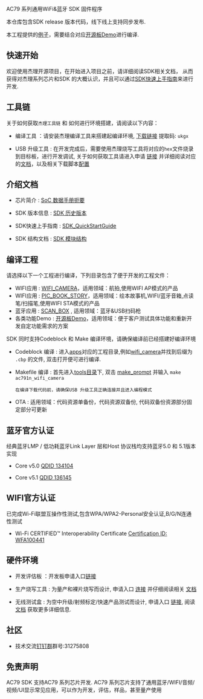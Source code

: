 AC79 系列通用WiFi&蓝牙 SDK 固件程序

本仓库包含SDK release 版本代码，线下线上支持同步发布.

本工程提供的[例子](./apps/common/example/)，需要结合对应[开源板Demo](./apps/demo)进行编译.

快速开始
------------

欢迎使用杰理开源项目，在开始进入项目之前，请详细阅读SDK相关文档，
从而获得对杰理系列芯片和SDK 的大概认识，并且可以通过[SDK快速上手指南](./doc/AC79_SDK_QuickStartGuide.pdf)来进行开发.

工具链
------------

关于如何获取`杰理工具链` 和 如何进行环境搭建，请阅读以下内容：

* 编译工具 ：请安装杰理编译工具来搭建起编译环境, [下载链接](https://pan.baidu.com/s/1f5pK7ZaBNnvbflD-7R22zA) 提取码: `ukgx`

* USB 升级工具 : 在开发完成后，需要使用杰理烧写工具将对应的`hex`文件烧录到目标板，进行开发调试, 关于如何获取工具请进入申请 [链接](https://item.taobao.com/item.htm?spm=a1z10.1-c-s.w4004-22883854875.5.504d246bXKwyeH&id=620295020803) 并详细阅读对应的[文档](doc/stuff/usb%20updater.pdf)，以及相关下载脚本[配置](doc/stuff/ISD_CONFIG.INI配置文件说明.pdf)

介绍文档
------------

* 芯片简介 : [SoC 数据手册扼要](./doc/datasheet/AC791N规格书)

* SDK 版本信息 : [SDK 历史版本](doc/AC79NN_SDK_发布版本信息.pdf)

* SDK快速上手指南 : [SDK_QuickStartGuide](./doc/AC79_SDK_QuickStartGuide.pdf)

* SDK 结构文档 : [SDK 模块结构](./doc/architure)

编译工程
-------------
请选择以下一个工程进行编译，下列目录包含了便于开发的工程文件：

* WIFI应用 : [WIFI_CAMERA](./apps/wifi_camera)，适用领域：航拍,使用WIFI AP模式的产品
* WIFI应用 : [PIC_BOOK_STORY](./apps/wifi_story_machine)，适用领域：绘本故事机,WIFI/蓝牙音箱,点读笔/扫描笔,使用WIFI STA模式的产品
* 蓝牙应用 : [SCAN_BOX](./apps/scan_box) , 适用领域：蓝牙&USB扫码枪
* 各类功能Demo : [开源板Demo](./apps/demo)，适用领域：便于客户测试具体功能和重新开发自定功能需求的方案



SDK 同时支持Codeblock 和 Make 编译环境，请确保编译前已经搭建好编译环境

* Codeblock 编译 : 进入[apps](./apps)对应的工程目录,例如[wifi_camera](./apps/wifi_camera/board)并找到后缀为 `.cbp` 的文件, 双击打开便可进行编译.

* Makefile 编译 :  首先进入[tools目录](./tools)下, 双击 [make_prompt](tools/) 并输入 `make ac791n_wifi_camera`

  `在编译下载代码前，请确保USB 升级工具正确连接并且进入编程模式`
  
* OTA : 适用领域：代码资源单备份，代码资源双备份, 代码双备份资源部分固定部分可更新

蓝牙官方认证
-------------

经典蓝牙LMP / 低功耗蓝牙Link Layer 层和Host 协议栈均支持蓝牙5.0 和 5.1版本实现

* Core v5.0 [QDID 134104](https://launchstudio.bluetooth.com/ListingDetails/88799)

* Core v5.1 [QDID 136145](https://launchstudio.bluetooth.com/ListingDetails/91371)

WIFI官方认证
-------------
已完成Wi-Fi联盟互操作性测试,包含WPA/WPA2-Personal安全认证,B/G/N连通性测试

* Wi-Fi CERTIFIED™ Interoperability Certificate [Certification ID: WFA100441](https://www.wi-fi.org/content/search-page?keys=WFA100441)


硬件环境
-------------

* 开发评估板 ：开发板申请入口[链接](https://shop321455197.taobao.com/?spm=a230r.7195193.1997079397.2.2a6d391d3n5udo)

* 生产烧写工具 : 为量产和裸片烧写而设计, 申请入口 [连接](https://item.taobao.com/item.htm?spm=a1z10.1-c-s.w4004-22883854875.8.504d246bXKwyeH&id=620941819219) 并仔细阅读相关 [文档](./doc/stuff/烧写器使用说明文档.pdf)

* 无线测试盒 : 为空中升级/射频标定/快速产品测试而设计, 申请入口 [链接](https://item.taobao.com/item.htm?spm=a1z10.1-c-s.w4004-22883854875.10.504d246bXKwyeH&id=620942507511), 阅读[文档](./doc/stuff/AC690x_1T2测试盒使用说明.pdf) 获取更多详细信息.


社区
--------------

* 技术交流[钉钉群](./doc/stuff/dingtalk.jpg)群号:31275808


免责声明
------------

AC79 SDK 支持AC79 系列芯片开发.
AC79 系列芯片支持了通用蓝牙/WIFI/音频/视频/UI显示常见应用，可以作为开发，评估，样品，甚至量产使用

